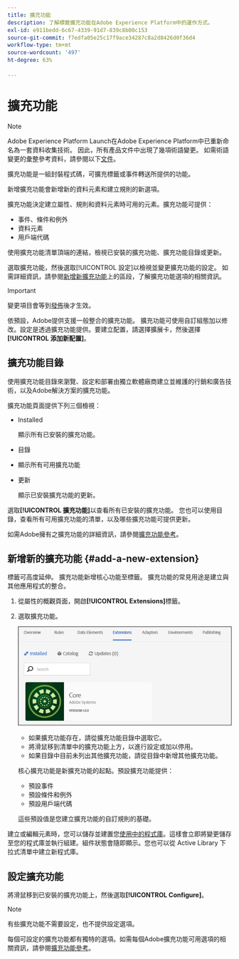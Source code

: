```yaml
---
title: 擴充功能
description: 了解標籤擴充功能在Adobe Experience Platform中的運作方式。
exl-id: e911bedd-6c67-4339-91d7-839c8b00c153
source-git-commit: f7edfa05e25c17f9ace34287c8a2d8426d0f36d4
workflow-type: tm+mt
source-wordcount: '497'
ht-degree: 63%

---
```


# 擴充功能

>[!NOTE]
>
>Adobe Experience Platform Launch在Adobe Experience Platform中已重新命名為一套資料收集技術。 因此，所有產品文件中出現了幾項術語變更。 如需術語變更的彙整參考資料，請參閱以下[文件](../../../term-updates.md)。

擴充功能是一組封裝程式碼，可擴充標籤或事件轉送所提供的功能。

新增擴充功能會新增新的資料元素和建立規則的新選項。

擴充功能決定建立屬性、規則和資料元素時可用的元素。擴充功能可提供：

* 事件、條件和例外
* 資料元素
* 用戶端代碼

使用擴充功能清單頂端的連結，檢視已安裝的擴充功能、擴充功能目錄或更新。

選取擴充功能，然後選取[!UICONTROL 設定]以檢視並變更擴充功能的設定。 如需詳細資訊，請參閱[新增新擴充功能](#add-a-new-extension)上的區段，了解擴充功能選項的相關資訊。

>[!IMPORTANT]
>
>變更項目會等到[發佈](../../publishing/overview.md)後才生效。

依預設，Adobe提供支援一般整合的擴充功能。 擴充功能可使用自訂組態加以修改。設定是透過擴充功能提供。要建立配置，請選擇擴展卡，然後選擇&#x200B;**[!UICONTROL 添加新配置]**。

## 擴充功能目錄

使用擴充功能目錄來瀏覽、設定和部署由獨立軟體廠商建立並維護的行銷和廣告技術，以及Adobe解決方案的擴充功能。

擴充功能頁面提供下列三個檢視：

* Installed

   顯示所有已安裝的擴充功能。

* 目錄
* 顯示所有可用擴充功能
* 更新

   顯示已安裝擴充功能的更新。

選取&#x200B;**[!UICONTROL 擴充功能]**&#x200B;以查看所有已安裝的擴充功能。 您也可以使用目錄，查看所有可用擴充功能的清單，以及哪些擴充功能可提供更新。

如需Adobe擁有之擴充功能的詳細資訊，請參閱[擴充功能參考](../../../extensions/web/overview.md)。

## 新增新的擴充功能 {#add-a-new-extension}

標籤可高度延伸。 擴充功能新增核心功能至標籤。 擴充功能的常見用途是建立與其他應用程式的整合。

1. 從屬性的概觀頁面，開啟&#x200B;**[!UICONTROL Extensions]**&#x200B;標籤。
1. 選取擴充功能。

   ![核心擴充功能](../../../images/extensions.png)

   * 如果擴充功能存在，請從擴充功能目錄中選取它。
   * 將滑鼠移到清單中的擴充功能上方，以進行設定或加以停用。
   * 如果目錄中目前未列出其他擴充功能，請從目錄中新增其他擴充功能。

   核心擴充功能是新擴充功能的起點。預設擴充功能提供：

   * 預設事件
   * 預設條件和例外
   * 預設用戶端代碼

   這些預設值是您建立擴充功能的自訂規則的基礎。

建立或編輯元素時，您可以儲存並建置您[使用中的程式庫](../../publishing/libraries.md#active-library)。這樣會立即將變更儲存至您的程式庫並執行組建。組件狀態會隨即顯示。您也可以從 Active Library 下拉式清單中建立新程式庫。

## 設定擴充功能

將滑鼠移到已安裝的擴充功能上，然後選取&#x200B;**[!UICONTROL Configure]**。

>[!NOTE]
>
> 有些擴充功能不需要設定，也不提供設定選項。

每個可設定的擴充功能都有獨特的選項。如需每個Adobe擴充功能可用選項的相關資訊，請參閱[擴充功能參考](../../../extensions/web/overview.md)。
